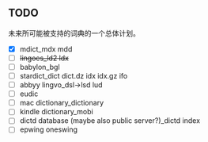 ## TODO

未来所可能被支持的词典的一个总体计划。

- [x] mdict_mdx mdd
- [ ] <del>lingoes_ld2 ldx</del>
- [ ] babylon_bgl
- [ ] stardict_dict dict.dz idx idx.gz ifo
- [ ] abbyy lingvo_dsl->lsd lud
- [ ] eudic
- [ ] mac dictionary_dictionary
- [ ] kindle dictionary_mobi
- [ ] dictd database (maybe also public server?)_dictd index
- [ ] epwing oneswing